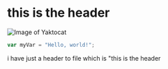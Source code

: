 # this is the header

![Image of Yaktocat](https://octodex.github.com/images/yaktocat.png)

``` javascript
var myVar = "Hello, world!";
```

i have just a header to file which is "this is the header
